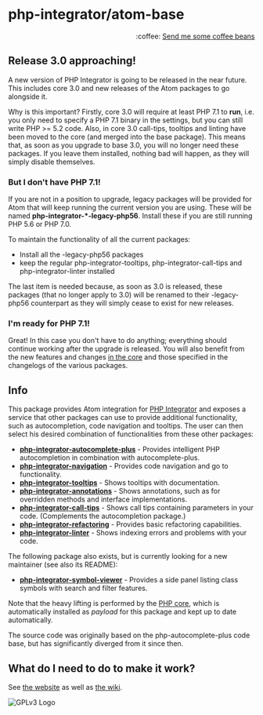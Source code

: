 # php-integrator/atom-base
<p align="right">
:coffee:
<a href="https://www.paypal.com/cgi-bin/webscr?cmd=_s-xclick&hosted_button_id=YKTNLZCRHMRTJ">Send me some coffee beans</a>
</p>

## Release 3.0 approaching!
A new version of PHP Integrator is going to be released in the near future. This includes core 3.0 and new releases of the Atom packages to go alongside it.

Why is this important? Firstly, core 3.0 will require at least PHP 7.1 to **run**, i.e. you only need to specify a PHP 7.1 binary in the settings, but you can still write PHP >= 5.2 code. Also, in core 3.0 call-tips, tooltips and linting have been moved to the core (and merged into the base package). This means that, as soon as you upgrade to base 3.0, you will no longer need these packages. If you leave them installed, nothing bad will happen, as they will simply disable themselves.

### But I don't have PHP 7.1!
If you are not in a position to upgrade, legacy packages will be provided for Atom that will keep running the current version you are using. These will be named **php-integrator-*-legacy-php56**. Install these if you are still running PHP 5.6 or PHP 7.0.

To maintain the functionality of all the current packages:
* Install all the -legacy-php56 packages
* keep the regular php-integrator-tooltips, php-integrator-call-tips and php-integrator-linter installed

The last item is needed because, as soon as 3.0 is released, these packages (that no longer apply to 3.0) will be renamed to their -legacy-php56 counterpart as they will simply cease to exist for new releases.

### I'm ready for PHP 7.1!
Great! In this case you don't have to do anything; everything should continue working after the upgrade is released. You will also benefit from the new features and changes [in the core](https://gitlab.com/php-integrator/core/tags/3.0.0) and those specified in the changelogs of the various packages.

## Info
This package provides Atom integration for [PHP Integrator](https://gitlab.com/php-integrator/core) and exposes a service that other packages can use to provide additional functionality, such as autocompletion,
code navigation and tooltips. The user can then select his desired combination of functionalities from these other packages:
  * **[php-integrator-autocomplete-plus](https://github.com/php-integrator/atom-autocompletion)** - Provides intelligent PHP autocompletion in combination with autocomplete-plus.
  * **[php-integrator-navigation](https://github.com/php-integrator/atom-navigation)** - Provides code navigation and go to functionality.
  * **[php-integrator-tooltips](https://github.com/php-integrator/atom-tooltips)** - Shows tooltips with documentation.
  * **[php-integrator-annotations](https://github.com/php-integrator/atom-annotations)** - Shows annotations, such as for overridden methods and interface implementations.
  * **[php-integrator-call-tips](https://github.com/php-integrator/atom-call-tips)** - Shows call tips containing parameters in your code. (Complements the autocompletion package.)
  * **[php-integrator-refactoring](https://github.com/php-integrator/atom-refactoring)** - Provides basic refactoring capabilities.
  * **[php-integrator-linter](https://github.com/php-integrator/atom-linter)** - Shows indexing errors and problems with your code.

The following package also exists, but is currently looking for a new maintainer (see also its README):
  * **[php-integrator-symbol-viewer](https://github.com/tocjent/php-integrator-symbol-viewer)** - Provides a side panel listing class symbols with search and filter features.

Note that the heavy lifting is performed by the [PHP core](https://gitlab.com/php-integrator/core), which is automatically installed as _payload_ for this package and kept up to date automatically.

The source code was originally based on the php-autocomplete-plus code base, but has significantly diverged from it since then.

## What do I need to do to make it work?
See [the website](https://php-integrator.github.io/#what-do-i-need) as well as [the wiki](https://github.com/php-integrator/atom-base/wiki).

![GPLv3 Logo](http://gplv3.fsf.org/gplv3-127x51.png)
